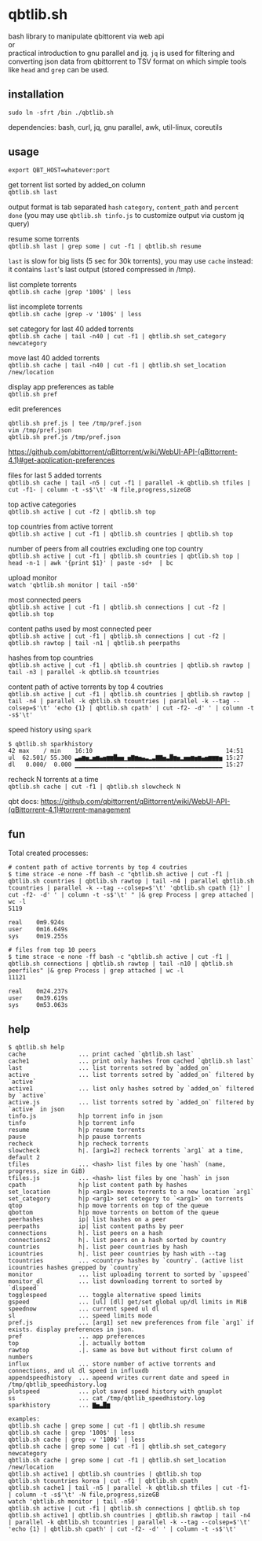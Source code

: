 # qbtlib.sh
bash library to manipulate qbittorent via web api  
or  
practical introduction to gnu parallel and jq. `jq` is used for filtering and converting
json data from qbittorrent to TSV format on which simple tools like `head` and `grep` can be used.


## installation
`sudo ln -sfrt /bin ./qbtlib.sh`

dependencies: bash, curl, jq, gnu parallel, awk, util-linux, coreutils


## usage

`export QBT_HOST=whatever:port`

get torrent list sorted by added_on column  
`qbtlib.sh last`

output format is tab separated `hash` `category`, `content_path` and `percent done`
(you may use `qbtlib.sh tinfo.js` to customize output via custom jq query)

resume some torrents  
`qbtlib.sh last | grep some | cut -f1 | qbtlib.sh resume`

`last` is slow for big lists (5 sec for 30k torrents), you may use `cache` instead:
it contains `last`'s last output (stored compressed in /tmp).

list complete torrents  
`qbtlib.sh cache |grep '100$' | less`

list incomplete torrents  
`qbtlib.sh cache |grep -v '100$' | less`

set category for last 40 added torrents  
`qbtlib.sh cache | tail -n40 | cut -f1 | qbtlib.sh set_category newcategory`

move last 40 added torrents  
`qbtlib.sh cache | tail -n40 | cut -f1 | qbtlib.sh set_location /new/location`

display app preferences as table  
`qbtlib.sh pref`

edit preferences  
```
qbtlib.sh pref.js | tee /tmp/pref.json
vim /tmp/pref.json
qbtlib.sh pref.js /tmp/pref.json
```

https://github.com/qbittorrent/qBittorrent/wiki/WebUI-API-(qBittorrent-4.1)#get-application-preferences

files for last 5 added torrents  
`qbtlib.sh cache | tail -n5 | cut -f1 | parallel -k qbtlib.sh tfiles | cut -f1- | column -t -s$'\t' -N file,progress,sizeGB`

top active categories  
`qbtlib.sh active | cut -f2 | qbtlib.sh top`

top countries from active torrent  
`qbtlib.sh active | cut -f1 | qbtlib.sh countries | qbtlib.sh top`

number of peers from all coutries excluding one top country  
`qbtlib.sh active | cut -f1 | qbtlib.sh countries | qbtlib.sh top | head -n-1 | awk '{print $1}' | paste -sd+  | bc`

upload monitor  
`watch 'qbtlib.sh monitor | tail -n50'`

most connected peers  
`qbtlib.sh active | cut -f1 | qbtlib.sh connections | cut -f2 | qbtlib.sh top`

content paths used by most connected peer  
`qbtlib.sh active | cut -f1 | qbtlib.sh connections | cut -f2 | qbtlib.sh rawtop | tail -n1 | qbtlib.sh peerpaths`

hashes from top countries  
`qbtlib.sh active | cut -f1 | qbtlib.sh countries | qbtlib.sh rawtop | tail -n3 | parallel -k qbtlib.sh tcountries`

content path of active torrents by top 4 coutries  
`qbtlib.sh active | cut -f1 | qbtlib.sh countries | qbtlib.sh rawtop | tail -n4 | parallel -k qbtlib.sh tcountries | parallel -k --tag --colsep=$'\t' 'echo {1} | qbtlib.sh cpath' | cut -f2- -d' ' | column -t -s$'\t'`

speed history using `spark`  
```
$ qbtlib.sh sparkhistory
42 max    / min    16:10                                      14:51
ul  62.501/ 55.300 ▃▄▆▅▂▅▆▄▅▆▆█▅▅▁▅▇▆▅▄▃▂▃▇▇▅▃█▆▅▂▅▅▆▅▆▄▅▆▆▆▅ 15:27 
dl   0.000/  0.000 ▁▁▁▁▁▁▁▁▁▁▁▁▁▁▁▁▁▁▁▁▁▁▁▁▁▁▁▁▁▁▁▁▁▁▁▁▁▁▁▁▁▁ 15:27 
```

recheck N torrents at a time  
`qbtlib.sh cache | cut -f1 | qbtlib.sh slowcheck N`

qbt docs: https://github.com/qbittorrent/qBittorrent/wiki/WebUI-API-(qBittorrent-4.1)#torrent-management

## fun

Total created processes:
```
# content path of active torrents by top 4 coutries
$ time strace -e none -ff bash -c "qbtlib.sh active | cut -f1 | qbtlib.sh countries | qbtlib.sh rawtop | tail -n4 | parallel qbtlib.sh tcountries | parallel -k --tag --colsep=$'\t' 'qbtlib.sh cpath {1}' | cut -f2- -d' ' | column -t -s$'\t' " |& grep Process | grep attached | wc -l
5119

real    0m9.924s
user    0m16.649s
sys     0m19.255s

# files from top 10 peers
$ time strace -e none -ff bash -c "qbtlib.sh active | cut -f1 | qbtlib.sh connections | qbtlib.sh rawtop | tail -n10 | qbtlib.sh peerfiles" |& grep Process | grep attached | wc -l
11121

real    0m24.237s
user    0m39.619s
sys     0m53.063s

```

## help

```
$ qbtlib.sh help
cache               ... print cached `qbtlib.sh last`
cache1              ... print only hashes from cached `qbtlib.sh last`
last                ... list torrents sotred by `added_on`
active              ... list torrents sotred by `added_on` filtered by `active`
active1             ... list only hashes sotred by `added_on` filtered by `active`
active.js           ... list torrents sotred by `added_on` filtered by `active` in json
tinfo.js            h|p torrent info in json
tinfo               h|p torrent info
resume              h|p resume torrents
pause               h|p pause torrents
recheck             h|p recheck torrents
slowcheck           h|. [arg1=2] recheck torrents `arg1` at a time, default 2
tfiles              ... <hash> list files by one `hash` (name, progress, size in GiB)
tfiles.js           ... <hash> list files by one `hash` in json
cpath               h|p list content path by hashes
set_location        h|p <arg1> moves torrents to a new location `arg1`
set_category        h|p <arg1> set cetegory to `<arg1>` on torrents
qtop                h|p move torrents on top of the queue
qbottom             h|p move torrents on bottom of the queue
peerhashes          ip| list hashes on a peer
peerpaths           ip| list content paths by peer
connections         h|. list peers on a hash
connections2        h|. list peers on a hash sorted by country
countries           h|. list peer countries by hash
icountries          h|. list peer countries by hash with --tag
tcountries          ... <country> hashes by `country`. (active list icountries hashes grepped by `country`
monitor             ... list uploading torrent to sorted by `upspeed`
monitor_dl          ... list downloading torrent to sorted by `dlspeed`
togglespeed         ... toggle alternative speed limits
gspeed              ... [ul] [dl] get/set global up/dl limits in MiB
speednow            ... current speed ul dl
sl                  ... speed limits mode
pref.js             ... [arg1] set new preferences from file `arg1` if exists. display preferences in json.
pref                ... app preferences
top                 .|. actually bottom
rawtop              .|. same as bove but without first column of numbers
influx              ... store number of active torrents and connections, and ul dl speed in influxdb
appendspeedhistory  ... apeend writes current date and speed in /tmp/qbtlib_speedhistory.log
plotspeed           ... plot saved speed history with gnuplot
ss                  ... cat /tmp/qbtlib_speedhistory.log
sparkhistory        ... ▇▅▃█▆

examples:
qbtlib.sh cache | grep some | cut -f1 | qbtlib.sh resume
qbtlib.sh cache | grep '100$' | less
qbtlib.sh cache | grep -v '100$' | less
qbtlib.sh cache | grep some | cut -f1 | qbtlib.sh set_category newcategory
qbtlib.sh cache | grep some | cut -f1 | qbtlib.sh set_location /new/location
qbtlib.sh active1 | qbtlib.sh countries | qbtlib.sh top
qbtlib.sh tcountries korea | cut -f1 | qbtlib.sh cpath
qbtlib.sh cache1 | tail -n5 | parallel -k qbtlib.sh tfiles | cut -f1- | column -t -s$'\t' -N file,progress,sizeGB
watch 'qbtlib.sh monitor | tail -n50'
qbtlib.sh active | cut -f1 | qbtlib.sh connections | qbtlib.sh top
qbtlib.sh active1 | qbtlib.sh countries | qbtlib.sh rawtop | tail -n4 | parallel -k qbtlib.sh tcountries | parallel -k --tag --colsep=$'\t' 'echo {1} | qbtlib.sh cpath' | cut -f2- -d' ' | column -t -s$'\t'

```
